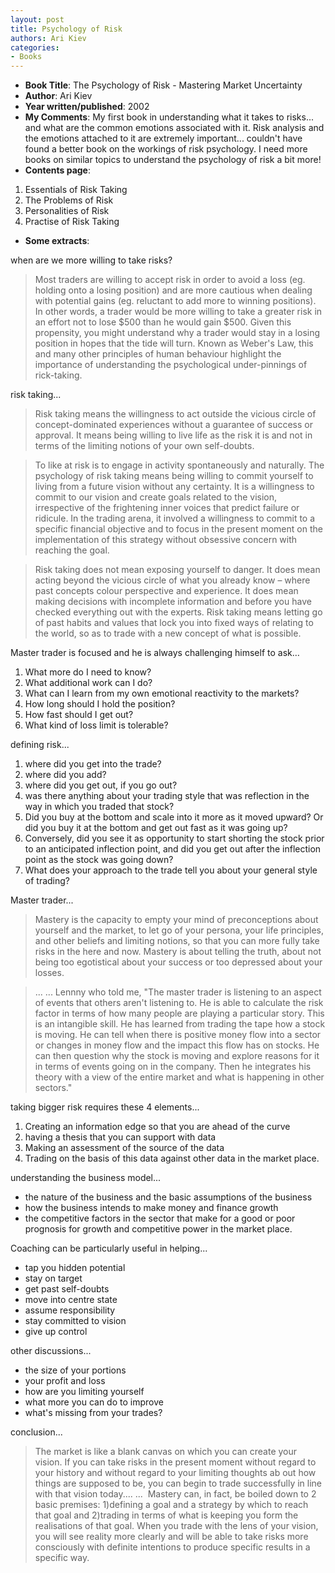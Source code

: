 ```yaml
---
layout: post
title: Psychology of Risk
authors: Ari Kiev
categories:
- Books
---
```



- **Book Title**: The Psychology of Risk - Mastering Market Uncertainty
- **Author**: Ari Kiev
- **Year written/published**: 2002
- **My Comments**: My first book in understanding what it takes to risks... and what are the common emotions associated with it. Risk analysis and the emotions attached to it are extremely important... couldn't have found a better book on the workings of risk psychology. I need more books on similar topics to understand the psychology of risk a bit more!
- **Contents page**:

1. Essentials of Risk Taking
2. The Problems of Risk
3. Personalities of Risk
4. Practise of Risk Taking


- **Some extracts**:

when are we more willing to take risks?

> Most traders are willing to accept risk in order to avoid a loss (eg. holding onto a losing position) and are more cautious when dealing with potential gains (eg. reluctant to add more to winning positions). In other words, a trader would be more willing to take a greater risk in an effort not to lose $500 than he would gain $500. Given this propensity, you might understand why a trader would stay in a losing position in hopes that the tide will turn. Known as Weber's Law, this and many other principles of human behaviour highlight the importance of understanding the psychological under-pinnings of rick-taking.

risk taking...

> Risk taking means the willingness to act outside the vicious circle of concept-dominated experiences without a guarantee of success or approval. It means being willing to live life as the risk it is and not in terms of the limiting notions of your own self-doubts.

> To like at risk is to engage in activity spontaneously and naturally. The psychology of risk taking means being willing to commit yourself to living from a future vision without any certainty. It is a willingness to commit to our vision and create goals related to the vision, irrespective of the frightening inner voices that predict failure or ridicule. In the trading arena, it involved a willingness to commit to a specific financial objective and to focus in the present moment on the implementation of this strategy without obsessive concern with reaching the goal.

> Risk taking does not mean exposing yourself to danger. It does mean acting beyond the vicious circle of what you already know – where past concepts colour perspective and experience. It does mean making decisions with incomplete information and before you have checked everything out with the experts. Risk taking means letting go of past habits and values that lock you into fixed ways of relating to the world, so as to trade with a new concept of what is possible.

Master trader is focused and he is always challenging himself to ask…

1. What more do I need to know?
2. What additional work can I do?
3. What can I learn from my own emotional reactivity to the markets?
4. How long should I hold the position?
5. How fast should I get out?
6. What kind of loss limit is tolerable?

defining risk...

1. where did you get into the trade?
2. where did you add?
3. where did you get out, if you go out?
4. was there anything about your trading style that was reflection in the way in which you traded that stock?
5. Did you buy at the bottom and scale into it more as it moved upward? Or did you buy it at the bottom and get out fast as it was going up?
6. Conversely, did you see it as opportunity to start shorting the stock prior to an anticipated inflection point, and did you get out after the inflection point as the stock was going down?
7. What does your approach to the trade tell you about your general style of trading?

Master trader...

> Mastery is the capacity to empty your mind of preconceptions about yourself and the market, to let go of your persona, your life principles, and other beliefs and limiting notions, so that you can more fully take risks in the here and now. Mastery is about telling the truth, about not being too egotistical about your success or too depressed about your losses.

> ... ... Lennny who told me, "The master trader is listening to an aspect of events that others aren't listening to. He is able to calculate the risk factor in terms of how many people are playing a particular story. This is an intangible skill. He has learned from trading the tape how a stock is moving. He can tell when there is positive money flow into a sector or changes in money flow and the impact this flow has on stocks. He can then question why the stock is moving and explore reasons for it in terms of events going on in the company. Then he integrates his theory with a view of the entire market and what is happening in other sectors."

taking bigger risk requires these 4 elements...

1. Creating an information edge so that you are ahead of the curve
2. having a thesis that you can support with data
3. Making an assessment of the source of the data
4. Trading on the basis of this data against other data in the market place.

understanding the business model...

- the nature of the business and the basic assumptions of the business
- how the business intends to make money and finance growth
- the competitive factors in the sector that make for a good or poor prognosis for growth and competitive power in the market place.

Coaching can be particularly useful in helping...

- tap you hidden potential
- stay on target
- get past self-doubts
- move into centre state
- assume responsibility
- stay committed to vision
- give up control

other discussions...

- the size of your portions
- your profit and loss
- how are you limiting yourself
- what more you can do to improve
- what's missing from your trades?

conclusion...

> The market is like a blank canvas on which you can create your vision. If you can take risks in the present moment without regard to your history and without regard to your limiting thoughts ab out how things are supposed to be, you can begin to trade successfully in line with that vision today.... ...  Mastery can, in fact, be boiled down to 2 basic premises: 1)defining a goal and a strategy by which to reach that goal and 2)trading in terms of what is keeping you form the realisations of that goal. When you trade with the lens of your vision, you will see reality more clearly and will be able to take risks more consciously with definite intentions to produce specific results in a specific way.

